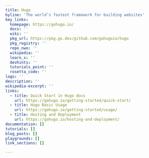 ```yaml
---
title: Hugo
byline: 'The world’s fastest framework for building websites'
key_links:
  homepage: https://gohugo.io/
  docs: ''
  wiki: ''
  pkg_url: https://pkg.go.dev/github.com/gohugoio/hugo
  pkg_registry: ''
  repo_nwo: ''
  wikipedia: ''
  learn_x: ''
  devhints: ''
  tutorials_point: ''
  rosetta_code: ''
logo: ''
description: ''
wikipedia-excerpt: ''
links:
  - title: Quick Start in Hugo docs
    url: https://gohugo.io/getting-started/quick-start/
  - title: Hugo Basic Usage
    url: https://gohugo.io/getting-started/usage/
  - title: Hosting and Deployment
    url: https://gohugo.io/hosting-and-deployment/
documentation: []
tutorials: []
blog_posts: []
playgrounds: []
link_sections: []

---
```


